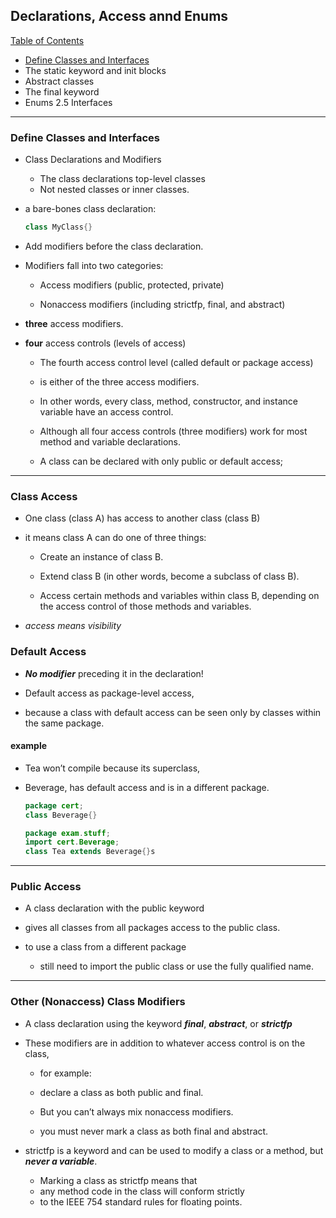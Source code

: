 ## **Declarations, Access annd Enums**

[Table of Contents](#table-of-contents)

- [
  Define Classes and Interfaces](#define-classes-and-interfaces)
- The static keyword and init blocks
- Abstract classes
- The final keyword
- Enums 2.5 Interfaces

---

### **Define Classes and Interfaces**

- Class Declarations and Modifiers

  - The class declarations top-level classes
  - Not nested classes or inner classes.

- a bare-bones class declaration:

  ```java
  class MyClass{}
  ```

- Add modifiers before the class declaration.

- Modifiers fall into two categories:

  - Access modifiers (public, protected, private)

  - Nonaccess modifiers (including strictfp, final, and abstract)

- **three** access modifiers.

- **four** access controls (levels of access)

  - The fourth access control level (called default or package access)

  - is either of the three access modifiers.

  - In other words, every class, method, constructor, and instance variable have an access control.

  - Although all four access controls (three modifiers) work for most method and variable declarations.

  - A class can be declared with only public or default access;

---

### Class Access

- One class (class A) has access to another class (class B)

- it means class A can do one of three things:

  - Create an instance of class B.

  - Extend class B (in other words, become a subclass of class B).

  - Access certain methods and variables within class B, depending on the access control of those methods and variables.

- _access means visibility_

### Default Access

- **_No modifier_** preceding it in the declaration!

- Default access as package-level access,

- because a class with default access can be seen only by classes within the same package.

#### example

- Tea won’t compile because its superclass,
- Beverage, has default access and is in a different package.

  ```java
  package cert;
  class Beverage{}
  ```

  ```java
  package exam.stuff;
  import cert.Beverage;
  class Tea extends Beverage{}s
  ```

---

### Public Access

- A class declaration with the public keyword

- gives all classes from all packages access to the public class.

- to use a class from a different package

  - still need to import the public class or use the fully qualified name.

---

### Other (Nonaccess) Class Modifiers

- A class declaration using the keyword **_final_**, **_abstract_**, or **_strictfp_**

- These modifiers are in addition to whatever access control is on the class,

  - for example:

  - declare a class as both public and final.

  - But you can’t always mix nonaccess modifiers.

  - you must never mark a class as both final and abstract.

- strictfp is a keyword and can be used to modify a class or a method, but **_never a variable_**.
  - Marking a class as strictfp means that
  - any method code in the class will conform strictly
  - to the IEEE 754 standard rules for floating points.
